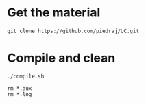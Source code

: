Get the material
====

    git clone https://github.com/piedraj/UC.git


Compile and clean
====

    ./compile.sh

    rm *.aux 
    rm *.log

